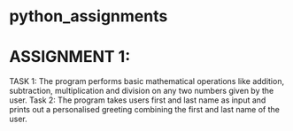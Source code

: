 # python_assignments

# ASSIGNMENT 1:
TASK 1: The program performs basic mathematical operations like addition, subtraction, multiplication and division on any two numbers given by the user.
Task 2: The program takes users first and last name as input and prints out a personalised greeting combining the first and last name of the user.
